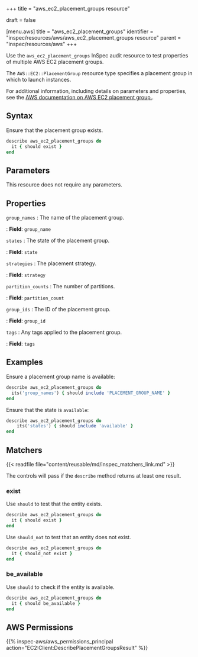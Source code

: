 +++
title = "aws_ec2_placement_groups resource"

draft = false


[menu.aws]
title = "aws_ec2_placement_groups"
identifier = "inspec/resources/aws/aws_ec2_placement_groups resource"
parent = "inspec/resources/aws"
+++

Use the `aws_ec2_placement_groups` InSpec audit resource to test properties of multiple AWS EC2 placement groups.

The `AWS::EC2::PlacementGroup` resource type specifies a placement group in which to launch instances.

For additional information, including details on parameters and properties, see the [AWS documentation on AWS EC2 placement group.](https://docs.aws.amazon.com/AWSCloudFormation/latest/UserGuide/aws-resource-ec2-placementgroup.html).

## Syntax

Ensure that the placement group exists.

```ruby
describe aws_ec2_placement_groups do
  it { should exist }
end
```

## Parameters

This resource does not require any parameters.

## Properties

`group_names`
: The name of the placement group.

: **Field**: `group_name`

`states`
: The state of the placement group.

: **Field**: `state`

`strategies`
: The placement strategy.

: **Field**: `strategy`

`partition_counts`
: The number of partitions.

: **Field**: `partition_count`

`group_ids`
: The ID of the placement group.

: **Field**: `group_id`

`tags`
: Any tags applied to the placement group.

: **Field**: `tags`

## Examples

Ensure a placement group name is available:

```ruby
describe aws_ec2_placement_groups do
  its('group_names') { should include 'PLACEMENT_GROUP_NAME' }
end
```

Ensure that the state is `available`:

```ruby
describe aws_ec2_placement_groups do
    its('states') { should include 'available' }
end
```

## Matchers

{{< readfile file="content/reusable/md/inspec_matchers_link.md" >}}

The controls will pass if the `describe` method returns at least one result.

### exist

Use `should` to test that the entity exists.

```ruby
describe aws_ec2_placement_groups do
  it { should exist }
end
```

Use `should_not` to test that an entity does not exist.

```ruby
describe aws_ec2_placement_groups do
  it { should_not exist }
end
```

### be_available

Use `should` to check if the entity is available.

```ruby
describe aws_ec2_placement_groups do
  it { should be_available }
end
```

## AWS Permissions

{{% inspec-aws/aws_permissions_principal action="EC2:Client:DescribePlacementGroupsResult" %}}
